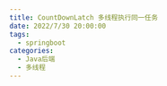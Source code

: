 ```yaml
---
title: CountDownLatch 多线程执行同一任务
date: 2022/7/30 20:00:00
tags: 
  - springboot
categories: 
  - Java后端	
  - 多线程
---
```


